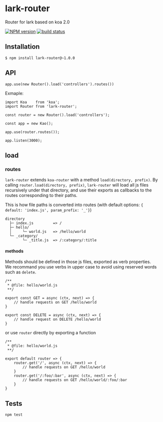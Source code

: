 lark-router
=============

Router for lark based on koa 2.0

[![NPM version][npm-image]][npm-url]
[![build status][travis-image]][travis-url]
  
  
## Installation

```
$ npm install lark-router@~1.0.0
```

## API
`app.use(new Router().load('controllers').routes())`

Exmaple:

```
import Koa    from 'koa';
import Router from 'lark-router';

const router = new Router().load('controllers');

const app = new Kao();

app.use(router.routes());

app.listen(3000);
```

## load

### routes

`lark-router` extends `koa-router` with a method `load(directory, prefix)`. By calling `router.load(directory, prefix)`, `lark-router` will load all js files recursively under that directory, and use their exports as callbacks to the routes corresponding to their paths.

This is how file paths is converted into routes (with default options: `{ default: 'index.js', param_prefix: '_'}`)

```
directory
  ├─ index.js         => /
  ├─ hello/
  │     └─ world.js   => /hello/world
  └─ _category/
        └─ _title.js  => /:category/:title
```

#### methods

Methods should be defined in those js files, exported as verb properties. We recommand you use verbs in upper case to avoid using reserved words such as `delete`.

```
/**
 * @file: hello/world.js
 **/
 
export const GET = async (ctx, next) => {
    // handle requests on GET /hello/world
}

export const DELETE = async (ctx, next) => {
    // handle request on DELETE /hello/world
}

```

or use `router` directly by exporting a function

```
/**
 * @file: hello/world.js
 **/

export default router => {
    router.get('/', async (ctx, next) => {
        // handle requests on GET /hello/world
    }
    router.get('/:foo/:bar', async (ctx, next) => {
        // handle requests on GET /hello/world/:foo/:bar
    }
}

```

## Tests
  
```
npm test
```
  
  
[npm-image]: https://img.shields.io/npm/v/lark-router.svg?style=flat-square
[npm-url]: https://npmjs.org/package/lark-router
[travis-image]: https://img.shields.io/travis/larkjs/lark-router/master.svg?style=flat-square
[travis-url]: https://travis-ci.org/larkjs/lark-router
